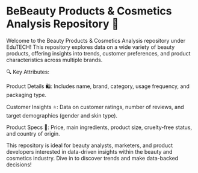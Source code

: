 # BeBeauty Products & Cosmetics Analysis Repository 💄

Welcome to the Beauty Products & Cosmetics Analysis repository under EduTECH! This repository explores data on a wide variety of beauty products, offering insights into trends, customer preferences, and product characteristics across multiple brands.

🔍 Key Attributes:

Product Details 🛍️: Includes name, brand, category, usage frequency, and packaging type.

Customer Insights ⭐: Data on customer ratings, number of reviews, and target demographics (gender and skin type).

Product Specs 🧴: Price, main ingredients, product size, cruelty-free status, and country of origin.

This repository is ideal for beauty analysts, marketers, and product developers interested in data-driven insights within the beauty and cosmetics industry. Dive in to discover trends and make data-backed decisions!
